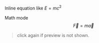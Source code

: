 Inline equation like $E=mc^2$

Math mode $$\overrightarrow{F}=m\vec{a}$$


> click again if preview is not shown.
